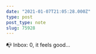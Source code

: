 ```yaml
---
date: "2021-01-07T21:05:28.000Z"
type: post 
post_type: note
slug: 75928
---
```

📭 Inbox: 0, it feels good...
